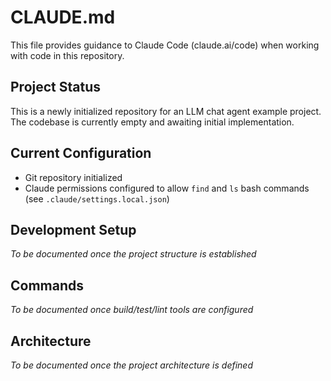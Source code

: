 # CLAUDE.md

This file provides guidance to Claude Code (claude.ai/code) when working with code in this repository.

## Project Status

This is a newly initialized repository for an LLM chat agent example project. The codebase is currently empty and awaiting initial implementation.

## Current Configuration

- Git repository initialized
- Claude permissions configured to allow `find` and `ls` bash commands (see `.claude/settings.local.json`)

## Development Setup

*To be documented once the project structure is established*

## Commands

*To be documented once build/test/lint tools are configured*

## Architecture

*To be documented once the project architecture is defined*